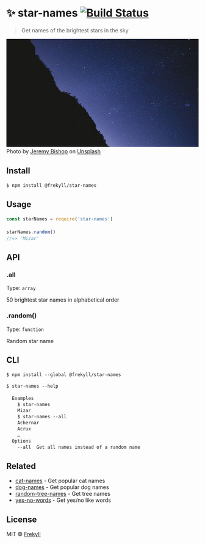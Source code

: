 # ✨ star-names [![Build Status](https://travis-ci.org/frekyll/star-names.svg?branch=master)](https://travis-ci.org/frekyll/star-names)
> Get names of the brightest stars in the sky

![](sky.jpg)
Photo by [Jeremy Bishop](https://unsplash.com/@jeremybishop) on [Unsplash](https://unsplash.com/)

## Install
```
$ npm install @frekyll/star-names
```

## Usage
```js
const starNames = require('star-names')

starNames.random()
//=> 'Mizar'
```

## API

### .all
Type: `array`

50 brightest star names in alphabetical order

### .random()

Type: `function`

Random star name

## CLI
```
$ npm install --global @frekyll/star-names
```

```
$ star-names --help

  Examples
    $ star-names
    Mizar
    $ star-names --all
    Achernar
    Acrux
    …
  Options
    --all  Get all names instead of a random name
```

## Related

- [cat-names](https://github.com/sindresorhus/cat-names) - Get popular cat names
- [dog-names](https://github.com/sindresorhus/dog-names) - Get popular dog names
- [random-tree-names](https://github.com/pguth/random-tree-names) - Get tree names
- [yes-no-words](https://github.com/sindresorhus/yes-no-words) - Get yes/no like words

## License

MIT © [Frekyll](https://www.frekyll.com)
